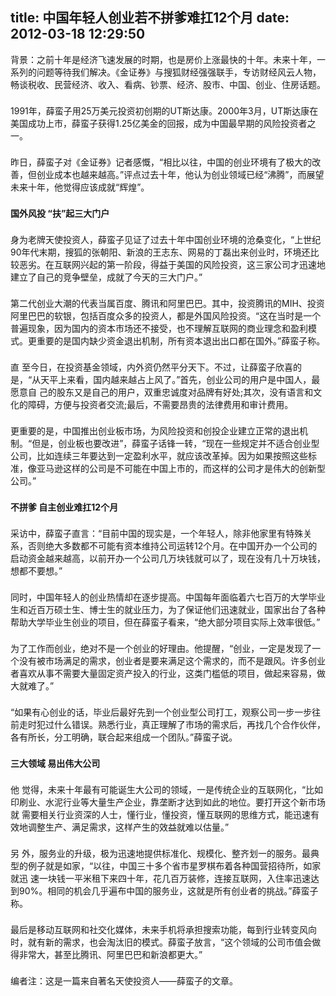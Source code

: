 title: 中国年轻人创业若不拼爹难扛12个月
date: 2012-03-18 12:29:50
---

<p style="padding-right:0px;padding-left:0px;padding-bottom:0px;margin-top:0px;margin-bottom:22px;padding-top:0px;">
	背景：之前十年是经济飞速发展的时期，也是房价上涨最快的十年。未来十年，一系列的问题等待我们解决。《金证券》与搜狐财经强强联手，专访财经风云人物，畅谈税收、民营经济、收入、看病、钞票、经济、股市、中国、创业、住房话题。
</p>
<p style="padding-right:0px;padding-left:0px;padding-bottom:0px;margin-top:0px;margin-bottom:22px;padding-top:0px;">
	1991年，薛蛮子用25万美元投资初创期的UT斯达康。2000年3月，UT斯达康在美国成功上市，薛蛮子获得1.25亿美金的回报，成为中国最早期的风险投资者之一。
</p>
<p style="padding-right:0px;padding-left:0px;padding-bottom:0px;margin-top:0px;margin-bottom:22px;padding-top:0px;">
	昨日，薛蛮子对《金证券》记者感慨，“相比以往，中国的创业环境有了极大的改善，但创业成本也越来越高。”评点过去十年，他认为创业领域已经“沸腾”，而展望未来十年，他觉得应该成就“辉煌”。
</p>
<p style="padding-right:0px;padding-left:0px;padding-bottom:0px;margin-top:0px;margin-bottom:22px;padding-top:0px;">
	<strong style="padding-right:0px;padding-left:0px;padding-bottom:0px;margin-top:0px;margin-right:0px;margin-bottom:0px;margin-left:0px;padding-top:0px;"> 国外风投 “扶”起三大门户</strong>
</p>
<p style="padding-right:0px;padding-left:0px;padding-bottom:0px;margin-top:0px;margin-bottom:22px;padding-top:0px;">
	身为老牌天使投资人，薛蛮子见证了过去十年中国创业环境的沧桑变化，“上世纪90年代末期，搜狐的张朝阳、新浪的王志东、网易的丁磊出来创业时，环境还比较恶劣。在互联网兴起的第一阶段，得益于美国的风险投资，这三家公司才迅速地建立了自己的竞争壁垒，成就了今天的三大门户。”
</p>
<p style="padding-right:0px;padding-left:0px;padding-bottom:0px;margin-top:0px;margin-bottom:22px;padding-top:0px;">
	第二代创业大潮的代表当属百度、腾讯和阿里巴巴。其中，投资腾讯的MIH、投资阿里巴巴的软银，包括百度众多的投资人，都是外国风险投资。“这在当时是一个普遍现象，因为国内的资本市场还不接受，也不理解互联网的商业理念和盈利模式。更重要的是国内缺少资金退出机制，所有资本退出出口都在国外。”薛蛮子称。
</p>
<p style="padding-right:0px;padding-left:0px;padding-bottom:0px;margin-top:0px;margin-bottom:22px;padding-top:0px;">
	直 至今日，在投资基金领域，内外资仍然平分天下。不过，让薛蛮子欣喜的是，“从天平上来看，国内越来越占上风了。”首先，创业公司的用户是中国人，最愿意自 己的股东又是自己的用户，双重忠诚度对品牌有好处;其次，没有语言和文化的障碍，方便与投资者交流;最后，不需要昂贵的法律费用和审计费用。
</p>
<p style="padding-right:0px;padding-left:0px;padding-bottom:0px;margin-top:0px;margin-bottom:22px;padding-top:0px;">
	更重要的是，中国推出创业板市场，为风险投资和创投企业建立正常的退出机制。“但是，创业板也要改进”，薛蛮子话锋一转，“现在一些规定并不适合创业型公司，比如连续三年要达到一定盈利水平，就应该改革掉。因为如果按照这些标准，像亚马逊这样的公司是不可能在中国上市的，而这样的公司才是伟大的创新型公司。”
</p>
<p style="padding-right:0px;padding-left:0px;padding-bottom:0px;margin-top:0px;margin-bottom:22px;padding-top:0px;">
	<strong style="padding-right:0px;padding-left:0px;padding-bottom:0px;margin-top:0px;margin-right:0px;margin-bottom:0px;margin-left:0px;padding-top:0px;"> 不拼爹 自主创业难扛12个月</strong>
</p>
<p style="padding-right:0px;padding-left:0px;padding-bottom:0px;margin-top:0px;margin-bottom:22px;padding-top:0px;">
	采访中，薛蛮子直言：“目前中国的现实是，一个年轻人，除非他家里有特殊关系，否则绝大多数都不可能有资本维持公司运转12个月。在中国开办一个公司的启动资金越来越高，以前开办一个公司几万块钱就可以了，现在没有几十万块钱，想都不要想。”
</p>
<p style="padding-right:0px;padding-left:0px;padding-bottom:0px;margin-top:0px;margin-bottom:22px;padding-top:0px;">
	同时，中国年轻人的创业热情却在逐步提高。中国每年面临着六七百万的大学毕业生和近百万硕士生、博士生的就业压力，为了保证他们迅速就业，国家出台了各种帮助大学毕业生创业的项目，但在薛蛮子看来，“绝大部分项目实际上效率很低。”
</p>
<p style="padding-right:0px;padding-left:0px;padding-bottom:0px;margin-top:0px;margin-bottom:22px;padding-top:0px;">
	为了工作而创业，绝对不是一个创业的好理由。他提醒，“创业，一定是发现了一个没有被市场满足的需求，创业者是要来满足这个需求的，而不是跟风。许多创业者喜欢从事不需要大量固定资产投入的行业，这类门槛低的项目，做起来容易，做大就难了。”
</p>
<p style="padding-right:0px;padding-left:0px;padding-bottom:0px;margin-top:0px;margin-bottom:22px;padding-top:0px;">
	“如果有心创业的话，毕业后最好先到一个创业型公司打工，观察公司一步一步往前走时犯过什么错误。熟悉行业，真正理解了市场的需求后，再找几个合作伙伴，各有所长，分工明确，联合起来组成一个团队。”薛蛮子说。
</p>
<p style="padding-right:0px;padding-left:0px;padding-bottom:0px;margin-top:0px;margin-bottom:22px;padding-top:0px;">
	<strong style="padding-right:0px;padding-left:0px;padding-bottom:0px;margin-top:0px;margin-right:0px;margin-bottom:0px;margin-left:0px;padding-top:0px;"> 三大领域 易出伟大公司</strong>
</p>
<p style="padding-right:0px;padding-left:0px;padding-bottom:0px;margin-top:0px;margin-bottom:22px;padding-top:0px;">
	他 觉得，未来十年最有可能诞生大公司的领域，一是传统企业的互联网化，“比如印刷业、水泥行业等大量生产企业，靠垄断才达到如此的地位。要打开这个新市场就 需要相关行业资深的人士，懂行业，懂投资，懂互联网的思维方式，能迅速有效地调整生产、满足需求，这样产生的效益就难以估量。”
</p>
<p style="padding-right:0px;padding-left:0px;padding-bottom:0px;margin-top:0px;margin-bottom:22px;padding-top:0px;">
	另 外，服务业的升级，极为迅速地提供标准化、规模化、整齐划一的服务。最典型的例子就是如家，“以往，中国三十多个省市星罗棋布着各种国营招待所，如家就迅 速一块钱一平米租下来四十年，花几百万装修，连接互联网，入住率迅速达到90%。相同的机会几乎遍布中国的服务业，这就是所有创业者的挑战。”薛蛮子称。
</p>
<p style="padding-right:0px;padding-left:0px;padding-bottom:0px;margin-top:0px;margin-bottom:22px;padding-top:0px;">
	最后是移动互联网和社交化媒体，未来手机将承担搜索功能，每到行业转变风向时，就有新的需求，也会淘汰旧的模式。薛蛮子放言，“这个领域的公司市值会做得非常大，甚至比腾讯、阿里巴巴和新浪都更大。”
</p>
<p style="padding-right:0px;padding-left:0px;padding-bottom:0px;margin-top:0px;margin-bottom:22px;padding-top:0px;">
	编者注：这是一篇来自著名天使投资人——薛蛮子的文章。
</p>